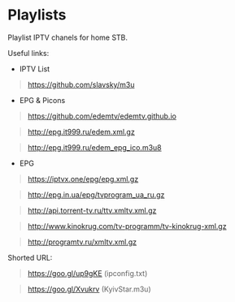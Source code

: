 # Playlists
Playlist IPTV chanels for home STB.

Useful links:
- IPTV List 
> https://github.com/slavsky/m3u

- EPG & Picons 

> https://github.com/edemtv/edemtv.github.io

> http://epg.it999.ru/edem.xml.gz

> http://epg.it999.ru/edem_epg_ico.m3u8

- EPG

>https://iptvx.one/epg/epg.xml.gz

>http://epg.in.ua/epg/tvprogram_ua_ru.gz

>http://api.torrent-tv.ru/ttv.xmltv.xml.gz

>http://www.kinokrug.com/tv-programm/tv-kinokrug-xml.gz

>http://programtv.ru/xmltv.xml.gz

Shorted URL:

>https://goo.gl/up9gKE (ipconfig.txt)

>https://goo.gl/Xvukrv (KyivStar.m3u)